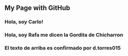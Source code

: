 ## My Page with GitHub

### Hola, soy Carlo!

### Hola, soy Rafa me dicen la Gordita de Chicharron
### El texto de arriba es confirmado por d.torres015

